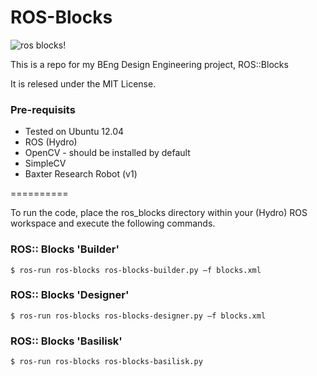 ROS-Blocks
==========

![ros blocks!](http://calumk.com/dissertation/assets/img/jumbo_header.png "The ROS::Blocks Logo")

This is a repo for my BEng Design Engineering project, ROS::Blocks

It is relesed under the MIT License.


### Pre-requisits
* Tested on Ubuntu 12.04
* ROS (Hydro)
* OpenCV - should be installed by default
* SimpleCV
* Baxter Research Robot (v1)



==========

To run the code, place the ros_blocks directory within your (Hydro) ROS workspace and execute the following commands. 


### ROS:: Blocks 'Builder'
```
$ ros-run ros-blocks ros-blocks-builder.py —f blocks.xml
```


### ROS:: Blocks 'Designer'
```
$ ros-run ros-blocks ros-blocks-designer.py —f blocks.xml
```

### ROS:: Blocks 'Basilisk'
```
$ ros-run ros-blocks ros-blocks-basilisk.py
```